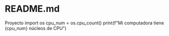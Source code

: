 # README.md
Proyecto 
import os
cpu_num = os.cpu_count()
print(f"Mi computadora tiene {cpu_num} núcleos de CPU")
